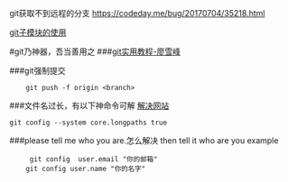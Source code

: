 git获取不到远程的分支
https://codeday.me/bug/20170704/35218.html

[git子模块的使用](https://ask.helplib.com/git/post_83132)

#git乃神器，吾当善用之
###[git实用教程-廖雪峰](http://www.liaoxuefeng.com/wiki/0013739516305929606dd18361248578c67b8067c8c017b000)

###git强制提交
```
    git push -f origin <branch>
```


###文件名过长，有以下神命令可解
[解决网站](http://stackoverflow.com/questions/6114301/git-checkout-index-unable-to-create-file-file-name-too-long)
```
git config --system core.longpaths true
```
###please tell me who you are.怎么解决
then tell it who are you
example
```
	 git config  user.email "你的邮箱"
	git config user.name "你的名字"
```

